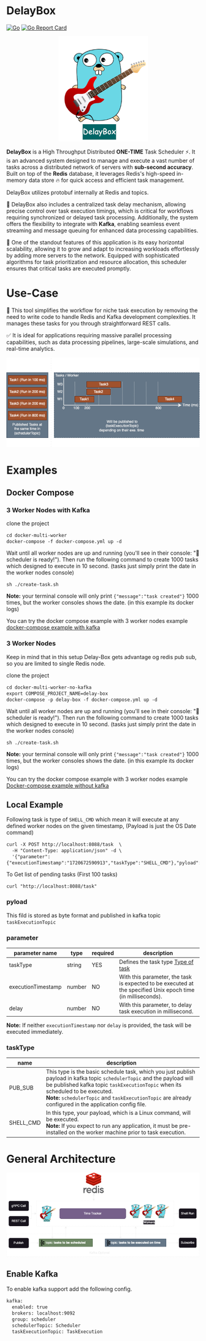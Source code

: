 # DelayBox


[![Go](https://github.com/ehsaniara/delay-box/actions/workflows/go.yml/badge.svg?branch=main)](https://github.com/ehsaniara/delay-box/actions/workflows/go.yml) [![Go Report Card](https://goreportcard.com/badge/github.com/ehsaniara/delay-box)](https://goreportcard.com/report/github.com/ehsaniara/delay-box)



<p align="center">
  <img src="docs/delay-box-logo.png" alt="scheduler logo"/>
</p>

**DelayBox** is a High Throughput Distributed **ONE-TIME** Task Scheduler ⚡. It is an advanced system designed to manage and execute a vast number of tasks across a distributed network of servers with **sub-second accuracy**. Built on top of the **Redis** database, it leverages Redis's high-speed in-memory data store 🔥 for quick access and efficient task management.

DelayBox utilizes protobuf internally at Redis and topics.

🎨 DelayBox also includes a centralized task delay mechanism, allowing precise control over task execution timings, which is critical for workflows requiring synchronized or delayed task processing. Additionally, the system offers the flexibility to integrate with **Kafka**, enabling seamless event streaming and message queuing for enhanced data processing capabilities.

🎨 One of the standout features of this application is its easy horizontal scalability, allowing it to grow and adapt to increasing workloads effortlessly by adding more servers to the network. Equipped with sophisticated algorithms for task prioritization and resource allocation, this scheduler ensures that critical tasks are executed promptly.



# Use-Case

🚀 This tool simplifies the workflow for niche task execution by removing the need to write code to handle Redis and Kafka development complexities. It manages these tasks for you through straightforward REST calls.

✅ It is ideal for applications requiring massive parallel processing capabilities, such as data processing pipelines, large-scale simulations, and real-time analytics.

<p align="center">
  <img src="docs/WorkFlow-1.png" alt="General Architecture"/>
</p>

# Examples
## Docker Compose

### 3 Worker Nodes with Kafka

clone the project 
```shell
cd docker-multi-worker
docker-compose -f docker-compose.yml up -d
```
Wait until all worker nodes are up and running (you'll see in their console: "🚀 scheduler is ready!"). Then run the following command to create 1000 tasks which designed to execute in 10 second. (tasks just simply print the date in the worker nodes console)

```shell
sh ./create-task.sh
```
**Note:** your terminal console will only print  `{"message":"task created"}` 1000 times, but the worker consoles shows the date. (in this example its docker logs)

You can try the docker compose example with 3 worker nodes example [docker-compose example with kafka](./docker-multi-worker) 

### 3 Worker Nodes 

Keep in mind that in this setup Delay-Box gets advantage og redis pub sub, so you are limited to single Redis node.

clone the project
```shell
cd docker-multi-worker-no-kafka
export COMPOSE_PROJECT_NAME=delay-box
docker-compose -p delay-box -f docker-compose.yml up -d
```
Wait until all worker nodes are up and running (you'll see in their console: "🚀 scheduler is ready!"). Then run the following command to create 1000 tasks which designed to execute in 10 second. (tasks just simply print the date in the worker nodes console)

```shell
sh ./create-task.sh
```
**Note:** your terminal console will only print  `{"message":"task created"}` 1000 times, but the worker consoles shows the date. (in this example its docker logs)

You can try the docker compose example with 3 worker nodes example [Docker-compose example without kafka](./docker-multi-worker-no-kafka)


## Local Example

Following task is type of `SHELL_CMD` which mean it will execute at any defined worker nodes on the given timestamp, (Payload is just the OS Date command)
```shell
curl -X POST http://localhost:8088/task  \
  -H "Content-Type: application/json" -d \
  '{"parameter":{"executionTimestamp":"1720672590913","taskType":"SHELL_CMD"},"pyload":"ZGF0ZQ=="}'
```

To Get list of pending tasks (First 100 tasks)
```shell
curl "http://localhost:8088/task"
```

### pyload
This fild is stored as byte format and published in kafka topic `taskExecutionTopic`


### parameter

| parameter name     | type   | required | description                                                                                                  |
|--------------------|--------|----------|--------------------------------------------------------------------------------------------------------------|
| taskType           | string | YES      | Defines the task type [Type of task](#taskType)                                                              |
| executionTimestamp | number | NO       | With this parameter, the task is expected to be executed at the specified Unix epoch time (in milliseconds). |
| delay              | number | NO       | With this parameter, to delay task execution in millisecond.                                                 |

**Note:** If neither `executionTimestamp` nor `delay` is provided, the task will be executed immediately.


### taskType

| name      | description                                                                                                                                                                                                                                                                                                                 |
|-----------|-----------------------------------------------------------------------------------------------------------------------------------------------------------------------------------------------------------------------------------------------------------------------------------------------------------------------------|
| PUB_SUB   | This type is the basic schedule task, which you just publish payload in kafka topic `schedulerTopic` and  the payload will be published kafka topic `taskExecutionTopic` when its scheduled to be executed. <br/>**Note:** `schedulerTopic` and `taskExecutionTopic` are already configured in the application config file. |
| SHELL_CMD | In this type, your payload, which is a Linux command, will be executed. <br/>**Note:** If you expect to run any application, it must be pre-installed on the worker machine prior to task execution.                                                                                                                        |



# General Architecture

<p align="center">
  <img src="docs/diagram1.png" alt="General Architecture"/>
</p>


## Enable Kafka

To enable kafka support add the following config.
```shell
kafka:
  enabled: true
  brokers: localhost:9092
  group: scheduler
  schedulerTopic: Scheduler
  taskExecutionTopic: TaskExecution
```
